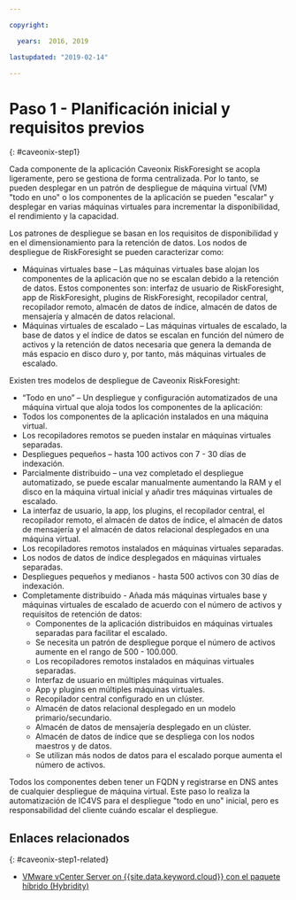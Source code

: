 ```yaml
---

copyright:

  years:  2016, 2019

lastupdated: "2019-02-14"

---
```


# Paso 1 - Planificación inicial y requisitos previos
{: #caveonix-step1}

Cada componente de la aplicación Caveonix RiskForesight se acopla ligeramente, pero se gestiona de forma centralizada. Por lo tanto, se pueden desplegar en un patrón de despliegue de máquina virtual (VM) "todo en uno" o los componentes de la aplicación se pueden "escalar" y desplegar en varias máquinas virtuales para incrementar la disponibilidad, el rendimiento y la capacidad.

Los patrones de despliegue se basan en los requisitos de disponibilidad y en el dimensionamiento para la retención de datos. Los nodos de despliegue de RiskForesight se pueden caracterizar como:

-	Máquinas virtuales base – Las máquinas virtuales base alojan los componentes de la aplicación que no se escalan debido a la retención de datos. Estos componentes son: interfaz de usuario de RiskForesight, app de RiskForesight, plugins de RiskForesight, recopilador central, recopilador remoto, almacén de datos de índice, almacén de datos de mensajería y almacén de datos relacional.
-	Máquinas virtuales de escalado – Las máquinas virtuales de escalado, la base de datos y el índice de datos se escalan en función del número de activos y la retención de datos necesaria que genera la demanda de más espacio en disco duro y, por tanto, más máquinas virtuales de escalado.

Existen tres modelos de despliegue de Caveonix RiskForesight:

-	“Todo en uno” – Un despliegue y configuración automatizados de una máquina virtual que aloja todos los componentes de la aplicación:
  - Todos los componentes de la aplicación instalados en una máquina virtual.
  - Los recopiladores remotos se pueden instalar en máquinas virtuales separadas.
  - Despliegues pequeños – hasta 100 activos con 7 - 30 días de indexación.
-	Parcialmente distribuido – una vez completado el despliegue automatizado, se puede escalar manualmente aumentando la RAM y el disco en la máquina virtual inicial y añadir tres máquinas virtuales de escalado.
  - La interfaz de usuario, la app, los plugins, el recopilador central, el recopilador remoto, el almacén de datos de índice, el almacén de datos de mensajería y el almacén de datos relacional desplegados en una máquina virtual.
  - Los recopiladores remotos instalados en máquinas virtuales separadas.
  -	Los nodos de datos de índice desplegados en máquinas virtuales separadas.
  -	Despliegues pequeños y medianos - hasta 500 activos con 30 días de indexación.
- Completamente distribuido - Añada más máquinas virtuales base y máquinas virtuales de escalado de acuerdo con el número de activos y requisitos de retención de datos:
  - Componentes de la aplicación distribuidos en máquinas virtuales separadas para facilitar el escalado.
  -	Se necesita un patrón de despliegue porque el número de activos aumente en el rango de 500 - 100.000.
  -	Los recopiladores remotos instalados en máquinas virtuales separadas.
  -	Interfaz de usuario en múltiples máquinas virtuales.
  -	App y plugins en múltiples máquinas virtuales.
  -	Recopilador central configurado en un clúster.
  -	Almacén de datos relacional desplegado en un modelo primario/secundario.
  -	Almacén de datos de mensajería desplegado en un clúster.
  -	Almacén de datos de índice que se despliega con los nodos maestros y de datos.
  -	Se utilizan más nodos de datos para el escalado porque aumenta el número de activos.

Todos los componentes deben tener un FQDN y registrarse en DNS antes de cualquier despliegue de máquina virtual. Este paso lo realiza la automatización de IC4VS para el despliegue "todo en uno" inicial, pero es responsabilidad del cliente cuándo escalar el despliegue.

## Enlaces relacionados
{: #caveonix-step1-related}

* [VMware vCenter Server on {{site.data.keyword.cloud}} con el paquete híbrido (Hybridity)](/docs/services/vmwaresolutions/archiref/vcs/vcs-hybridity-intro.html)
